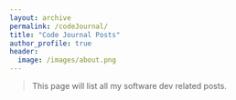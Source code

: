 ```yaml
---
layout: archive
permalink: /codeJournal/
title: "Code Journal Posts"
author_profile: true
header:
  image: /images/about.png
---
```


>This page will list all my software dev related posts. 
